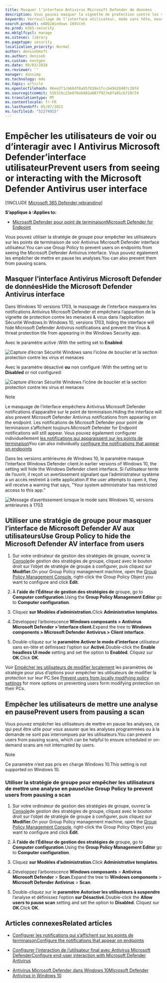 ```yaml
---
title: Masquer l’interface Antivirus Microsoft Defender de données
description: Vous pouvez masquer la vignette de protection contre les virus et les menaces dans Sécurité Windows application.
keywords: Verrouillage de l’interface utilisateur, mode sans tête, masquer l’application, masquer les paramètres, masquer l’interface
search.product: eADQiWindows 10XVcnh
ms.prod: m365-security
ms.mktglfcycl: manage
ms.sitesec: library
ms.pagetype: security
localization_priority: Normal
author: denisebmsft
ms.author: deniseb
ms.custom: nextgen
ms.date: 09/03/2018
ms.reviewer: ''
manager: dansimp
ms.technology: mde
ms.topic: article
ms.openlocfilehash: 06ee2f1cb68df0a957818e1fccb45628487c39fd
ms.sourcegitcommit: 51b316c23e070ab402a687f927e8fa01cb719c74
ms.translationtype: MT
ms.contentlocale: fr-FR
ms.lasthandoff: 05/07/2021
ms.locfileid: "52274915"
---
```

# <a name="prevent-users-from-seeing-or-interacting-with-the-microsoft-defender-antivirus-user-interface"></a><span data-ttu-id="20c6d-104">Empêcher les utilisateurs de voir ou d’interagir avec l Antivirus Microsoft Defender’interface utilisateur</span><span class="sxs-lookup"><span data-stu-id="20c6d-104">Prevent users from seeing or interacting with the Microsoft Defender Antivirus user interface</span></span>

[!INCLUDE [Microsoft 365 Defender rebranding](../../includes/microsoft-defender.md)]


<span data-ttu-id="20c6d-105">**S’applique à :**</span><span class="sxs-lookup"><span data-stu-id="20c6d-105">**Applies to:**</span></span>

- [<span data-ttu-id="20c6d-106">Microsoft Defender pour point de terminaison</span><span class="sxs-lookup"><span data-stu-id="20c6d-106">Microsoft Defender for Endpoint</span></span>](/microsoft-365/security/defender-endpoint/)

<span data-ttu-id="20c6d-107">Vous pouvez utiliser la stratégie de groupe pour empêcher les utilisateurs sur les points de terminaison de voir Antivirus Microsoft Defender interface utilisateur.</span><span class="sxs-lookup"><span data-stu-id="20c6d-107">You can use Group Policy to prevent users on endpoints from seeing the Microsoft Defender Antivirus interface.</span></span> <span data-ttu-id="20c6d-108">Vous pouvez également les empêcher de mettre en pause les analyses.</span><span class="sxs-lookup"><span data-stu-id="20c6d-108">You can also prevent them from pausing scans.</span></span>

## <a name="hide-the-microsoft-defender-antivirus-interface"></a><span data-ttu-id="20c6d-109">Masquer l’interface Antivirus Microsoft Defender de données</span><span class="sxs-lookup"><span data-stu-id="20c6d-109">Hide the Microsoft Defender Antivirus interface</span></span>

<span data-ttu-id="20c6d-110">Dans Windows 10 versions 1703, le masquage de l’interface masquera les notifications Antivirus Microsoft Defender et empêchera l’apparition de la vignette de protection contre les menaces & virus dans l’application Sécurité Windows.</span><span class="sxs-lookup"><span data-stu-id="20c6d-110">In Windows 10, versions 1703, hiding the interface will hide Microsoft Defender Antivirus notifications and prevent the Virus & threat protection tile from appearing in the Windows Security app.</span></span>

<span data-ttu-id="20c6d-111">Avec le paramètre activé **:**</span><span class="sxs-lookup"><span data-stu-id="20c6d-111">With the setting set to **Enabled**:</span></span>

![Capture d’écran Sécurité Windows sans l’icône de bouclier et la section protection contre les virus et menaces](images/defender/wdav-headless-mode-1703.png)

<span data-ttu-id="20c6d-113">Avec le paramètre désactivé **ou** non configuré :</span><span class="sxs-lookup"><span data-stu-id="20c6d-113">With the setting set to **Disabled** or not configured:</span></span>

![Capture d’écran Sécurité Windows l’icône de bouclier et la section protection contre les virus et menaces](images/defender/wdav-headless-mode-off-1703.png)

>[!NOTE]
><span data-ttu-id="20c6d-115">Le masquage de l’interface empêchera Antivirus Microsoft Defender notifications d’apparaître sur le point de terminaison.</span><span class="sxs-lookup"><span data-stu-id="20c6d-115">Hiding the interface will also prevent Microsoft Defender Antivirus notifications from appearing on the endpoint.</span></span> <span data-ttu-id="20c6d-116">Les notifications de Microsoft Defender pour point de terminaison s’affichent toujours.</span><span class="sxs-lookup"><span data-stu-id="20c6d-116">Microsoft Defender for Endpoint notifications will still appear.</span></span> <span data-ttu-id="20c6d-117">Vous pouvez également configurer individuellement [les notifications qui apparaissent sur les points de terminaison](configure-notifications-microsoft-defender-antivirus.md)</span><span class="sxs-lookup"><span data-stu-id="20c6d-117">You can also individually [configure the notifications that appear on endpoints](configure-notifications-microsoft-defender-antivirus.md)</span></span>

<span data-ttu-id="20c6d-118">Dans les versions antérieures de Windows 10, le paramètre masque l’interface Windows Defender client.</span><span class="sxs-lookup"><span data-stu-id="20c6d-118">In earlier versions of Windows 10, the setting will hide the Windows Defender client interface.</span></span> <span data-ttu-id="20c6d-119">Si l’utilisateur tente de l’ouvrir, il reçoit un avertissement signalant que l’administrateur système a un accès restreint à cette application.</span><span class="sxs-lookup"><span data-stu-id="20c6d-119">If the user attempts to open it, they will receive a warning that says, "Your system administrator has restricted access to this app."</span></span>

![Message d’avertissement lorsque le mode sans Windows 10, versions antérieures à 1703](images/defender/wdav-headless-mode-1607.png)

## <a name="use-group-policy-to-hide-the-microsoft-defender-av-interface-from-users"></a><span data-ttu-id="20c6d-121">Utiliser une stratégie de groupe pour masquer l’interface de Microsoft Defender AV aux utilisateurs</span><span class="sxs-lookup"><span data-stu-id="20c6d-121">Use Group Policy to hide the Microsoft Defender AV interface from users</span></span>

1. <span data-ttu-id="20c6d-122">Sur votre ordinateur de gestion des stratégies de groupe, ouvrez la [Console](/previous-versions/windows/desktop/gpmc/group-policy-management-console-portal)de gestion des stratégies de groupe, cliquez avec le bouton droit sur l’objet de stratégie de groupe à configurer, puis cliquez sur **Modifier.**</span><span class="sxs-lookup"><span data-stu-id="20c6d-122">On your Group Policy management machine, open the [Group Policy Management Console](/previous-versions/windows/desktop/gpmc/group-policy-management-console-portal), right-click the Group Policy Object you want to configure and click **Edit**.</span></span>

2. <span data-ttu-id="20c6d-123">À **l’aide de l’Éditeur de gestion des stratégies de** groupe, go to **Computer configuration**.</span><span class="sxs-lookup"><span data-stu-id="20c6d-123">Using the **Group Policy Management Editor** go to **Computer configuration**.</span></span>

3. <span data-ttu-id="20c6d-124">Cliquez **sur Modèles d’administration.**</span><span class="sxs-lookup"><span data-stu-id="20c6d-124">Click **Administrative templates**.</span></span>

4. <span data-ttu-id="20c6d-125">Développez l’arborescence **Windows composants > Antivirus Microsoft Defender >'interface client.**</span><span class="sxs-lookup"><span data-stu-id="20c6d-125">Expand the tree to **Windows components > Microsoft Defender Antivirus > Client interface**.</span></span>

5. <span data-ttu-id="20c6d-126">Double-cliquez sur le **paramètre Activer le mode d’interface** utilisateur sans en-tête et définissez l’option sur **Activé.**</span><span class="sxs-lookup"><span data-stu-id="20c6d-126">Double-click the **Enable headless UI mode** setting and set the option to **Enabled**.</span></span> <span data-ttu-id="20c6d-127">Cliquez sur **OK**.</span><span class="sxs-lookup"><span data-stu-id="20c6d-127">Click **OK**.</span></span> 

<span data-ttu-id="20c6d-128">Voir [Empêcher les utilisateurs de modifier localement](configure-local-policy-overrides-microsoft-defender-antivirus.md) les paramètres de stratégie pour plus d’options pour empêcher les utilisateurs de modifier la protection sur leur PC.</span><span class="sxs-lookup"><span data-stu-id="20c6d-128">See [Prevent users from locally modifying policy settings](configure-local-policy-overrides-microsoft-defender-antivirus.md) for more options on preventing users form modifying protection on their PCs.</span></span>

## <a name="prevent-users-from-pausing-a-scan"></a><span data-ttu-id="20c6d-129">Empêcher les utilisateurs de mettre une analyse en pause</span><span class="sxs-lookup"><span data-stu-id="20c6d-129">Prevent users from pausing a scan</span></span>

<span data-ttu-id="20c6d-130">Vous pouvez empêcher les utilisateurs de mettre en pause les analyses, ce qui peut être utile pour vous assurer que les analyses programmées ou à la demande ne sont pas interrompues par les utilisateurs.</span><span class="sxs-lookup"><span data-stu-id="20c6d-130">You can prevent users from pausing scans, which can be helpful to ensure scheduled or on-demand scans are not interrupted by users.</span></span>

> [!NOTE]
> <span data-ttu-id="20c6d-131">Ce paramètre n’est pas pris en charge Windows 10.</span><span class="sxs-lookup"><span data-stu-id="20c6d-131">This setting is not supported on Windows 10.</span></span>

### <a name="use-group-policy-to-prevent-users-from-pausing-a-scan"></a><span data-ttu-id="20c6d-132">Utiliser la stratégie de groupe pour empêcher les utilisateurs de mettre une analyse en pause</span><span class="sxs-lookup"><span data-stu-id="20c6d-132">Use Group Policy to prevent users from pausing a scan</span></span>

1. <span data-ttu-id="20c6d-133">Sur votre ordinateur de gestion des stratégies de groupe, ouvrez la [Console](/previous-versions/windows/desktop/gpmc/group-policy-management-console-portal)de gestion des stratégies de groupe, cliquez avec le bouton droit sur l’objet de stratégie de groupe à configurer, puis cliquez sur **Modifier.**</span><span class="sxs-lookup"><span data-stu-id="20c6d-133">On your Group Policy management machine, open the [Group Policy Management Console](/previous-versions/windows/desktop/gpmc/group-policy-management-console-portal), right-click the Group Policy Object you want to configure and click **Edit**.</span></span>

2. <span data-ttu-id="20c6d-134">À **l’aide de l’Éditeur de gestion des stratégies de** groupe, go to **Computer configuration**.</span><span class="sxs-lookup"><span data-stu-id="20c6d-134">Using the **Group Policy Management Editor** go to **Computer configuration**.</span></span>

3. <span data-ttu-id="20c6d-135">Cliquez **sur Modèles d’administration.**</span><span class="sxs-lookup"><span data-stu-id="20c6d-135">Click **Administrative templates**.</span></span>

4. <span data-ttu-id="20c6d-136">Développez l’arborescence **Windows composants**  >  **Antivirus Microsoft Defender**  >  **Scan**.</span><span class="sxs-lookup"><span data-stu-id="20c6d-136">Expand the tree to **Windows components** > **Microsoft Defender Antivirus** > **Scan**.</span></span>

5. <span data-ttu-id="20c6d-137">Double-cliquez sur le **paramètre Autoriser les utilisateurs à suspendre** l’analyse et définissez l’option **sur Désactivé.**</span><span class="sxs-lookup"><span data-stu-id="20c6d-137">Double-click the **Allow users to pause scan** setting and set the option to **Disabled**.</span></span> <span data-ttu-id="20c6d-138">Cliquez sur **OK**.</span><span class="sxs-lookup"><span data-stu-id="20c6d-138">Click **OK**.</span></span> 

## <a name="related-articles"></a><span data-ttu-id="20c6d-139">Articles connexes</span><span class="sxs-lookup"><span data-stu-id="20c6d-139">Related articles</span></span>

- [<span data-ttu-id="20c6d-140">Configurer les notifications qui s’affichent sur les points de terminaison</span><span class="sxs-lookup"><span data-stu-id="20c6d-140">Configure the notifications that appear on endpoints</span></span>](configure-notifications-microsoft-defender-antivirus.md)

- [<span data-ttu-id="20c6d-141">Configurer l’interaction de l’utilisateur final avec Antivirus Microsoft Defender</span><span class="sxs-lookup"><span data-stu-id="20c6d-141">Configure end-user interaction with Microsoft Defender Antivirus</span></span>](configure-end-user-interaction-microsoft-defender-antivirus.md)

- [<span data-ttu-id="20c6d-142">Antivirus Microsoft Defender dans Windows 10</span><span class="sxs-lookup"><span data-stu-id="20c6d-142">Microsoft Defender Antivirus in Windows 10</span></span>](microsoft-defender-antivirus-in-windows-10.md)